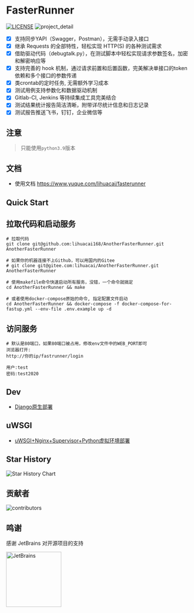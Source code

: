 # FasterRunner

[![LICENSE](https://img.shields.io/github/license/HttpRunner/FasterRunner.svg)](https://github.com/HttpRunner/FasterRunner/blob/master/LICENSE)
![project_detail](https://cdn.jsdelivr.net/gh/lihuacai168/images/img/project_detail.png)

- [X] 支持同步YAPI（Swagger，Postman），无需手动录入接口
- [X] 继承 Requests 的全部特性，轻松实现 HTTP(S) 的各种测试需求
- [X]  借助驱动代码（debugtalk.py），在测试脚本中轻松实现请求参数签名，加密和解密响应等
- [X]  支持完善的 hook 机制，通过请求前置和后置函数，完美解决单接口的token依赖和多个接口的参数传递
- [X]  类crontab的定时任务, 无需额外学习成本
- [X]  测试用例支持参数化和数据驱动机制
- [X]  Gitlab-CI, Jenkins 等持续集成工具完美结合
- [X]  测试结果统计报告简洁清晰，附带详尽统计信息和日志记录
- [X]  测试报告推送飞书，钉钉，企业微信等  

## 注意
>
> 只能使用`python3.9`版本

## 文档

- 使用文档 <https://www.yuque.com/lihuacai/fasterunner>

## Quick Start

## 拉取代码和启动服务

```shell
# 拉取代码
git clone git@github.com:lihuacai168/AnotherFasterRunner.git AnotherFasterRunner

# 如果你的机器连接不上Github，可以用国内的Gitee
# git clone git@gitee.com:lihuacai/AnotherFasterRunner.git AnotherFasterRunner

# 使用makefile命令快速启动所有服务，没错，一个命令就搞定
cd AnotherFasterRunner && make

# 或者使用docker-compose原始的命令, 指定配置文件启动
cd AnotherFasterRunner && docker-compose -f docker-compose-for-fastup.yml --env-file .env.example up -d
```

## 访问服务

```shell
# 默认是80端口，如果80端口被占用，修改env文件中的WEB_PORT即可
浏览器打开:
http://你的ip/fastrunner/login

用户:test
密码:test2020
```

## Dev

- [Django原生部署](https://www.jianshu.com/p/e26ccc21ddf2)

## uWSGI

- [uWSGI+Nginx+Supervisor+Python虚拟环境部署](https://www.jianshu.com/p/577a966b0998)

## Star History

![Star History Chart](https://api.star-history.com/svg?repos=lihuacai168/AnotherFasterRunner&type=Date)

## 贡献者

![![contributors](https://github.com/lihuacai168/AnotherFasterRunner/graphs/contributors)](https://contrib.rocks/image?repo=lihuacai168/AnotherFasterRunner)

## 鸣谢

感谢 JetBrains 对开源项目的支持

<a href="https://jb.gg/OpenSourceSupport">
  <img src="https://user-images.githubusercontent.com/8643542/160519107-199319dc-e1cf-4079-94b7-01b6b8d23aa6.png" align="left" height="150" width="150" alt="JetBrains">
</a>
